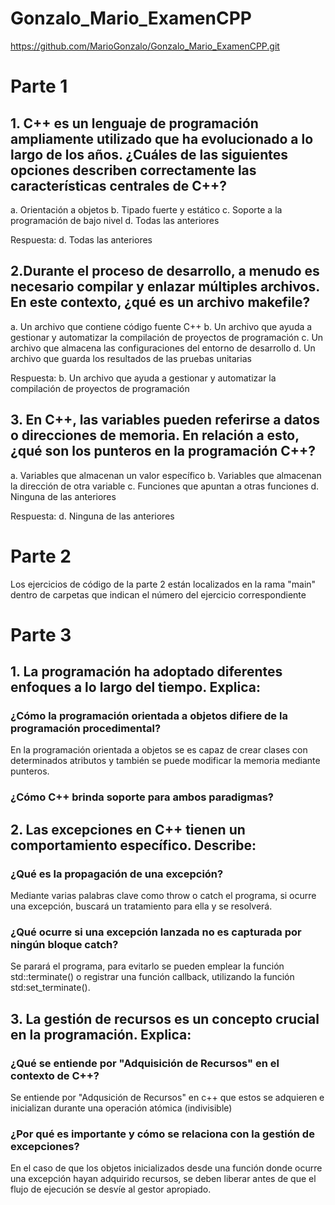 # Gonzalo_Mario_ExamenCPP

https://github.com/MarioGonzalo/Gonzalo_Mario_ExamenCPP.git

# Parte 1
## 1. C++ es un lenguaje de programación ampliamente utilizado que ha evolucionado a lo largo de los años. ¿Cuáles de las siguientes opciones describen correctamente las características centrales de C++?

a. Orientación a objetos
b. Tipado fuerte y estático
c. Soporte a la programación de bajo nivel
d. Todas las anteriores

Respuesta: d. Todas las anteriores

## 2.Durante el proceso de desarrollo, a menudo es necesario compilar y enlazar múltiples archivos. En este contexto, ¿qué es un archivo makefile?

a. Un archivo que contiene código fuente C++
b. Un archivo que ayuda a gestionar y automatizar la compilación de proyectos de programación
c. Un archivo que almacena las configuraciones del entorno de desarrollo
d. Un archivo que guarda los resultados de las pruebas unitarias

Respuesta: b. Un archivo que ayuda a gestionar y automatizar la compilación de proyectos de programación

## 3. En C++, las variables pueden referirse a datos o direcciones de memoria. En relación a esto, ¿qué son los punteros en la programación C++?

a. Variables que almacenan un valor específico
b. Variables que almacenan la dirección de otra variable
c. Funciones que apuntan a otras funciones
d. Ninguna de las anteriores

Respuesta: d. Ninguna de las anteriores

# Parte 2

Los ejercicios de código de la parte 2 están localizados en la rama "main" dentro de carpetas que indican el número del ejercicio correspondiente

# Parte 3
## 1. La programación ha adoptado diferentes enfoques a lo largo del tiempo. Explica:

### ¿Cómo la programación orientada a objetos difiere de la programación procedimental?
En la programación orientada a objetos se es capaz de crear clases con determinados atributos y también se puede modificar la memoria mediante punteros.
### ¿Cómo C++ brinda soporte para ambos paradigmas?


## 2. Las excepciones en C++ tienen un comportamiento específico. Describe:

### ¿Qué es la propagación de una excepción?
Mediante varias palabras clave como throw o catch el programa, si ocurre una excepción, buscará un tratamiento para ella y se resolverá.
### ¿Qué ocurre si una excepción lanzada no es capturada por ningún bloque catch?
Se parará el programa, para evitarlo se pueden emplear la función std::terminate() o registrar una función callback, utilizando la función std:set_terminate().

## 3. La gestión de recursos es un concepto crucial en la programación. Explica:
### ¿Qué se entiende por "Adquisición de Recursos" en el contexto de C++?
Se entiende por "Adqusición de Recursos" en c++ que estos se adquieren e inicializan durante una operación atómica (indivisible)
### ¿Por qué es importante y cómo se relaciona con la gestión de excepciones?
En el caso de que los objetos inicializados desde una función donde ocurre una excepción hayan adquirido recursos, se deben liberar antes de que el flujo de ejecución se desvíe al gestor apropiado.
